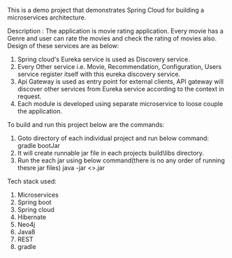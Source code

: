 This is a demo project that demonstrates Spring Cloud for building a microservices architecture.

Description :
The application is movie rating application. Every movie has a Genre and user can rate the movies and check the rating of movies also. 
Design of these services are as below:

1. Spring cloud's Eureka service is used as Discovery service.
2. Every Other service i.e. Movie, Recommendation, Configuration, Users service register itself with this eureka discovery service.
3. Api Gateway is used as entry point for external clients, API gateway will discover other services from Eureka service according to the context in request.
4. Each module is developed using separate microservice to loose couple the application.


To build and run this project below are the commands:

1. Goto directory of each individual project and run below command:
		gradle bootJar
2. It will create runnable jar file in each projects build\libs directory.
3. Run the each jar using below command(there is no any order of running thesre jar files)
		java -jar <<jar-file-name>>.jar


Tech stack used:

1. Microservices
2. Spring boot
3. Spring cloud
4. Hibernate
5. Neo4j
6. Java8
7. REST
8. gradle

